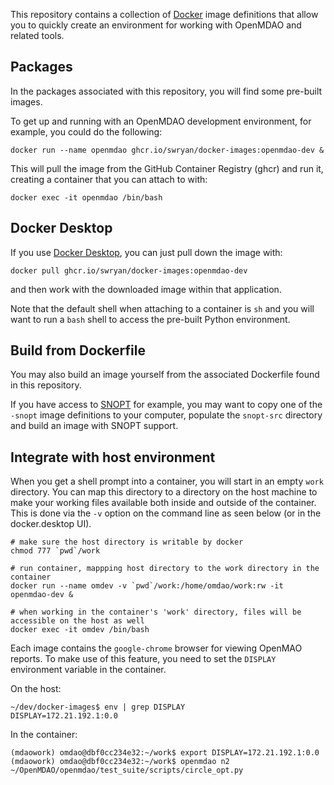 This repository contains a collection of [Docker](https://www.docker.com/) image definitions that allow you to quickly create an environment for working with OpenMDAO and related tools.

## Packages

In the packages associated with this repository, you will find some pre-built images.

To get up and running with an OpenMDAO development environment, for example, you could do the following:
```
docker run --name openmdao ghcr.io/swryan/docker-images:openmdao-dev &
```
This will pull the image from the GitHub Container Registry (ghcr) and run it, creating a container that you can attach to with:
```
docker exec -it openmdao /bin/bash
```

## Docker Desktop

If you use [Docker Desktop](https://docs.docker.com/desktop/), you can just pull down the image with:
```
docker pull ghcr.io/swryan/docker-images:openmdao-dev
```
and then work with the downloaded image within that application.

Note that the default shell when attaching to a container is `sh` and you will want to run a `bash` shell to access the pre-built Python environment.

## Build from Dockerfile

You may also build an image yourself from the associated Dockerfile found in this repository.

If you have access to [SNOPT](https://ccom.ucsd.edu/~optimizers/solvers/snopt/) for example,
you may want to copy one of the `-snopt` image definitions to your computer, populate the `snopt-src` directory and build an image with SNOPT support.

## Integrate with host environment

When you get a shell prompt into a container, you will start in an empty `work` directory.  You can map this directory to
a directory on the host machine to make your working files available both inside and outside of the container.  This is
done via the `-v` option on the command line as seen below (or in the docker.desktop UI).

```
# make sure the host directory is writable by docker
chmod 777 `pwd`/work

# run container, mappping host directory to the work directory in the container
docker run --name omdev -v `pwd`/work:/home/omdao/work:rw -it openmdao-dev &

# when working in the container's 'work' directory, files will be accessible on the host as well
docker exec -it omdev /bin/bash
```

Each image contains the `google-chrome` browser for viewing OpenMAO reports. To make use of this feature, you need to
set the `DISPLAY` environment variable in the container.

On the host:
```
~/dev/docker-images$ env | grep DISPLAY
DISPLAY=172.21.192.1:0.0
```
In the container:
```
(mdaowork) omdao@dbf0cc234e32:~/work$ export DISPLAY=172.21.192.1:0.0
(mdaowork) omdao@dbf0cc234e32:~/work$ openmdao n2 ~/OpenMDAO/openmdao/test_suite/scripts/circle_opt.py
```
